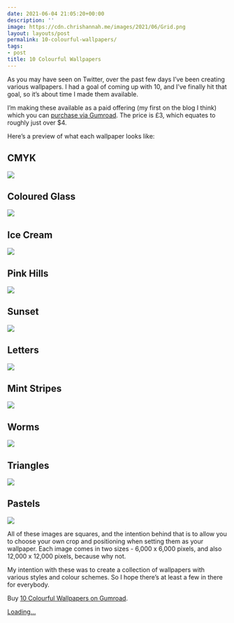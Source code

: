 ```yaml
---
date: 2021-06-04 21:05:20+00:00
description: ''
image: https://cdn.chrishannah.me/images/2021/06/Grid.png
layout: layouts/post
permalink: 10-colourful-wallpapers/
tags:
- post
title: 10 Colourful Wallpapers
---
```


As you may have seen on Twitter, over the past few days I’ve been creating various wallpapers. I had a goal of coming up with 10, and I’ve finally hit that goal, so it’s about time I made them available.

I’m making these available as a paid offering (my first on the blog I think) which you can [purchase via Gumroad](https://gum.co/colourful-wallpapers). The price is £3, which equates to roughly just over $4.

Here’s a preview of what each wallpaper looks like:

## CMYK

<img src="https://cdn.chrishannah.me/images/2021/06/CMYK.PNG" caption="">

## Coloured Glass

<img src="https://cdn.chrishannah.me/images/2021/06/Coloured-Glass.PNG" caption="">

## Ice Cream

<img src="https://cdn.chrishannah.me/images/2021/06/Ice-Cream.PNG" caption="">

## Pink Hills

<img src="https://cdn.chrishannah.me/images/2021/06/Pink-Hills.PNG" caption="">

## Sunset

<img src="https://cdn.chrishannah.me/images/2021/06/Sunset.PNG" caption="">

## Letters

<img src="https://cdn.chrishannah.me/images/2021/06/Letters.PNG" caption="">

## Mint Stripes

<img src="https://cdn.chrishannah.me/images/2021/06/Mint-Stripes.PNG" caption="">

## Worms

<img src="https://cdn.chrishannah.me/images/2021/06/Worms.PNG" caption="">

## Triangles

<img src="https://cdn.chrishannah.me/images/2021/06/Triangles.PNG" caption="">

## Pastels

<img src="https://cdn.chrishannah.me/images/2021/06/Pastels.PNG" caption="">

All of these images are squares, and the intention behind that is to allow you to choose your own crop and positioning when setting them as your wallpaper. Each image comes in two sizes - 6,000 x 6,000 pixels, and also 12,000 x 12,000 pixels, because why not.

My intention with these was to create a collection of wallpapers with various styles and colour schemes. So I hope there’s at least a few in there for everybody.

Buy [10 Colourful Wallpapers on Gumroad](https://gum.co/colourful-wallpapers).

<script src="https://gumroad.com/js/gumroad-embed.js"></script>
<div class="gumroad-product-embed"><a href="https://gumroad.com/l/SGyyF">Loading...</a></div>
